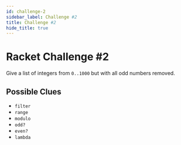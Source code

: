 ```yaml
---
id: challenge-2
sidebar_label: Challenge #2
title: Challenge #2
hide_title: true
---
```


# Racket Challenge #2

Give a list of integers from `0..1000` but with all odd numbers removed.

## Possible Clues
* `filter`
* `range`
* `modulo`
* `odd?`
* `even?`
* `lambda`
